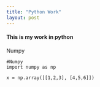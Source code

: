 ```yaml
---
title: "Python Work"
layout: post
---
```


#### This is my work in python

Numpy
```
#Numpy
import numpy as np

x = np.array([[1,2,3], [4,5,6]])


```

